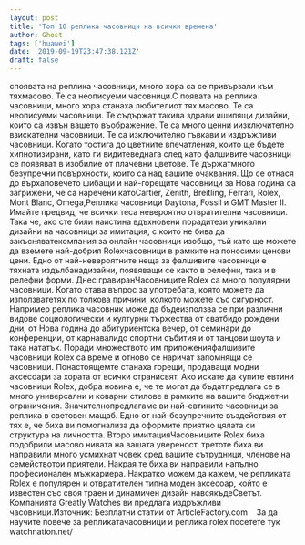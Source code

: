 ```yaml
---
layout: post
title: 'Топ 10 реплика часовници на всички времена'
author: Ghost
tags: ['huawei']
date: '2019-09-19T23:47:38.121Z'
draft: false
---
```


споявата на реплика часовници, много хора са се привързали към тяхмасово. Те са неописуеми часовници.С появата на реплика часовници, много хора станаха любителиот тях масово. Те са неописуеми часовници. Те съдържат такива здрави ишипящи дизайни, които са извън вашето въображение. Те са много ценни иизключително взискателни часовници. Те са изключително гъвкави и издръжливи часовници. Когато тостига до цветните впечатления, които ще бъдете хипнотизирани, като ги видитеведнага след като фалшивите часовници се появяват в изобилие от плачевни цветове. Те държатмного безупречни повърхности, които са над вашите очаквания. Що се отнася до върхаповечето шибащи и най-горещите часовници за Нова година са загрижени, че са наречени катоCartier, Zenith, Breitling, Ferrari, Rolex, Mont Blanc, Omega,Реплика часовници Daytona, Fossil и GMT Master II. Имайте предвид, че всички теса невероятно отвратителни часовници. Така че, ако сте били наистина вдъхновени порадитези уникални дизайни на часовници за имитация, с които не бива да закъсняватекомпания за онлайн часовници изобщо, тъй като ще можете да вземете най-добрия Rolexчасовници в рамките на поносими ценови цени. Едно от най-невероятните неща за фалшивите часовници е тяхната издълбанадизайни, появяващи се както в релефни, така и в релефни форми. Днес гравиранЧасовниците Rolex са много популярни часовници. Когато става въпрос за употребата, която можете да използватетях по толкова причини, колкото можете със сигурност. Например реплика часовник може да бъдеизползва се при различни видове социологически и културни тържества от сватбидо рождени дни, от Нова година до абитуриентска вечер, от семинари до конференции, от карнавалидо спортни събития и от танцови шоута и така нататък. Поради множеството им приложенияфалшивите часовници Rolex са време и отново се наричат ​​запомнящи се часовници. Понастоящемте станаха горещи, продаващи модни аксесоари за хората от всички странисвят. Ако искате да купите евтини часовници Rolex, добра новина е, че те могат да бъдатпредлага се в много универсални и коварни стилове в рамките на вашите бюджетни ограничения. Значителнопредлагаме ви най-евтините часовници за реплика в световен мащаб. Едно от най-безупречните въздействия от тях е, че биха ви помогнализа да оформите приятно цялата си структура на личността. Второ имитацияЧасовниците Rolex биха подобрили масово нивата на вашата увереност. третоте биха ви направили много усмихнат човек сред вашите сътрудници, членове на семействотои приятели. Накрая те биха ви направили напълно професионален мъжкариера. Накратко можем да кажем, че репликата Rolex е популярен и отвратителен типна моден аксесоар, който е известен със своя траен и динамичен дизайн навсякъдеСветът. Компанията Greatly Watches ви предлага издръжливи часовници.Източник: Безплатни статии от ArticleFactory.com    За да научите повече за репликатачасовници и реплика rolex посетете тук watchnation.net/
